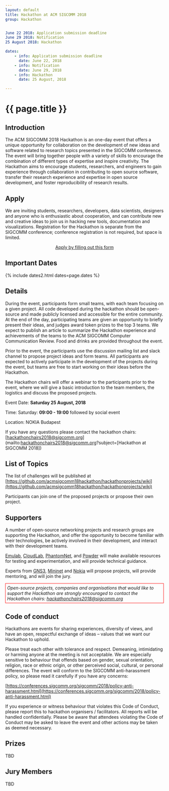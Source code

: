 ```yaml
---
layout: default
title: Hackathon at ACM SIGCOMM 2018
group: Hackathon


June 22 2018: Application submission deadline
June 29 2018: Notification
25 August 2018: Hackathon 

dates:
    - info: Application submission deadline
      date: June 22, 2018
    - info: Notification
      date: June 29, 2018
    - info: Hackathon
      date: 25 August, 2018

---
```




# {{ page.title }}

## Introduction
The ACM SIGCOMM 2018 Hackathon is an one-day event that offers a unique opportunity for collaboration on the development of new ideas and software related to research topics presented in the SIGCOMM conference. The event will bring together people with a variety of skills to encourage the combination of different types of expertise and inspire creativity. The Hackathon aims to encourage students, researchers, and engineers to gain experience through collaboration in contributing to open source software, transfer their research experience and expertise in open source development, and foster reproducibility of research results.

## Apply
We are inviting students, researchers, developers, data scientists, designers and anyone who is enthusiastic about cooperation, and can contribute new and creative ideas to join us in hacking new tools, documentation and visualizations. Registration for the Hackathon is separate from the SIGCOMM conference; conference registration is not required, but space is limited. 

<div style="text-align:center;margin-left:auto;margin-right:auto;">
<a href="https://goo.gl/forms/SMiWH6Lx5U7wvoTU2">Apply by filling out this form</a>
</div>

## <i class="fa fa-calendar"></i> Important Dates

{% include dates2.html dates=page.dates %}


## Details
During the event, participants form small teams, with each team focusing on a given project. All code developed during the hackathon should be open-source and made publicly licensed and accessible for the entire community. At the end of the day, participating teams are given an  opportunity to briefly present their ideas, and judges award token prizes to the top 3 teams.  We expect to publish an article to summarize the Hackathon experience and achievements of the teams to the ACM SIGCOMM Computer Communication Review. Food and drinks are provided throughout the event. 

Prior to the event, the participants use the discussion mailing list and slack channel to propose project ideas and form teams. All participants are expected to actively participate in the development of the projects during the event, but teams are free to start working on their ideas before the Hackathon. 

The Hackathon chairs will offer a webinar to the participants prior to the event, where we will give a basic introduction to the team members, the logistics and discuss the proposed projects. 


Event Date: **Saturday 25 August, 2018**

Time: Saturday: **09:00 - 19:00** followed by social event

Location: NOKIA Budapest


If you have any questions please contact the hackathon chairs: [hackathonchairs2018@sigcomm.org](mailto:hackathonchairs2018@sigcomm.org?subject=[Hackathon at SIGCOMM 2018])


## List of Topics
The list of challenges will be published at [https://github.com/acmsigcomm18hackathon/hackathonprojects/wiki](https://github.com/acmsigcomm18hackathon/hackathonprojects/wiki)

Participants can join one of the proposed projects or propose their own project.


## Supporters
   
A number of open-source networking projects and research groups are supporting the Hackathon, and offer the opportunity to become familiar with their technologies, be actively involved in their development, and interact with their development teams.
   
[Emulab](http://www.emulab.net/), [CloudLab](https://www.cloudlab.us/), [PhantomNet](https://www.phantomnet.org/), and [Powder](https://powderwireless.net/) will make available resources for testing and experimentation, and will provide technical guidance.


Experts from [GNS3](https://www.gns3.com), [Mininet](http://mininet.org/) and [Nokia](https://www.nokia.com/en_int) will propose projects, will provide mentoring, and will join the jury.

<div style="border:1px red solid;font-style:italic; padding:5px;">
Open-source projects, companies and organisations that would like to support the Hackathon are strongly encouraged to contact the Hackathon chairs: <a href="hackathonchairs2018@sigcomm.org?subject=[Hackathon at SIGCOMM 2018]">hackathonchairs2018@sigcomm.org</a> 
</div>

## Code of conduct
Hackathons are events for sharing experiences, diversity of views, and have an open, respectful exchange of ideas – values that we want our Hackathon to uphold.

Please treat each other with tolerance and respect. Demeaning, intimidating or harming anyone at the meeting is not acceptable. We are especially sensitive to behaviour that offends based on gender, sexual orientation, religion, race or ethnic origin, or other perceived social, cultural, or personal differences. The event will conform to the SIGCOMM anti-harassment policy, so please read it carefully if you have any concerns: 

[https://conferences.sigcomm.org/sigcomm/2018/policy-anti-harassment.html](https://conferences.sigcomm.org/sigcomm/2018/policy-anti-harassment.html)

If you experience or witness behaviour that violates this Code of Conduct, please report this to hackathon organisers / facilitators. All reports will be handled confidentially. Please be aware that attendees violating the Code of Conduct may be asked to leave the event and other actions may be taken as deemed necessary. 


## Prizes
TBD

## Jury Members 
TBD
